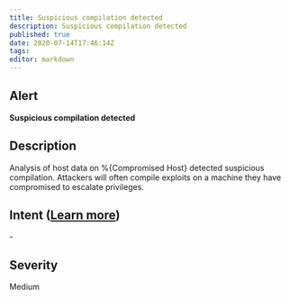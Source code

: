 ```yaml
---
title: Suspicious compilation detected
description: Suspicious compilation detected
published: true
date: 2020-07-14T17:46:14Z
tags:
editor: markdown
---
```


## Alert
**Suspicious compilation detected**

## Description
Analysis of host data on %{Compromised Host} detected suspicious compilation. Attackers will often compile exploits on a machine they have compromised to escalate privileges.

## Intent ([Learn more](/public/security/alerts/intentions.md))
\-

## Severity
Medium





